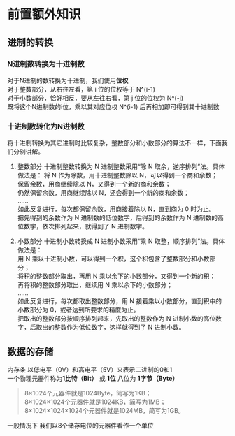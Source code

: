 # 前置额外知识
## 进制的转换

### N进制数转换为十进制数

对于N进制的数转换为十进制，我们使用**位权**  
对于整数部分，从右往左看，第 i 位的位权等于 N^(i-1)   
对于小数部分，恰好相反，要从左往右看，第 j 位的位权为 N^(-j)  
既将这个N进制数的i位，乘以其对应位权 N^(i-1) 后再相加即可得到其十进制数  

### 十进制数转化为N进制数

将十进制转换为其它进制时比较复杂，整数部分和小数部分的算法不一样，下面我们分别讲解。  

1) 整数部分 
十进制整数转换为 N 进制整数采用“除 N 取余，逆序排列”法。具体做法是： 
将 N 作为除数，用十进制整数除以 N，可以得到一个商和余数；   
保留余数，用商继续除以 N，又得到一个新的商和余数；   
仍然保留余数，用商继续除以 N，还会得到一个新的商和余数；   
……   
如此反复进行，每次都保留余数，用商接着除以 N，直到商为 0 时为止。   
把先得到的余数作为 N 进制数的低位数字，后得到的余数作为 N 进制数的高位数字，依次排列起来，就得到了 N 进制数字。   

2) 小数部分 
十进制小数转换成 N 进制小数采用“乘 N 取整，顺序排列”法。具体做法是：   
用 N 乘以十进制小数，可以得到一个积，这个积包含了整数部分和小数部分；   
将积的整数部分取出，再用 N 乘以余下的小数部分，又得到一个新的积；   
再将积的整数部分取出，继续用 N 乘以余下的小数部分；   
……   
如此反复进行，每次都取出整数部分，用 N 接着乘以小数部分，直到积中的小数部分为 0，或者达到所要求的精度为止。   
把取出的整数部分按顺序排列起来，先取出的整数作为 N 进制小数的高位数字，后取出的整数作为低位数字，这样就得到了 N 进制小数。

## 数据的存储
 内存条 以低电平（0V）和高电平（5V）来表示二进制的0和1  
 一个物理元器件称为**1比特（Bit）** 或 **1位** 八位为 **1字节（Byte）** 
> 8×1024个元器件就是1024Byte，简写为1KB；  
> 8×1024×1024个元器件就是1024KB，简写为1MB；  
> 8×1024×1024×1024个元器件就是1024MB，简写为1GB。

一般情况下 我们以8个储存电位的元器件看作一个单位

